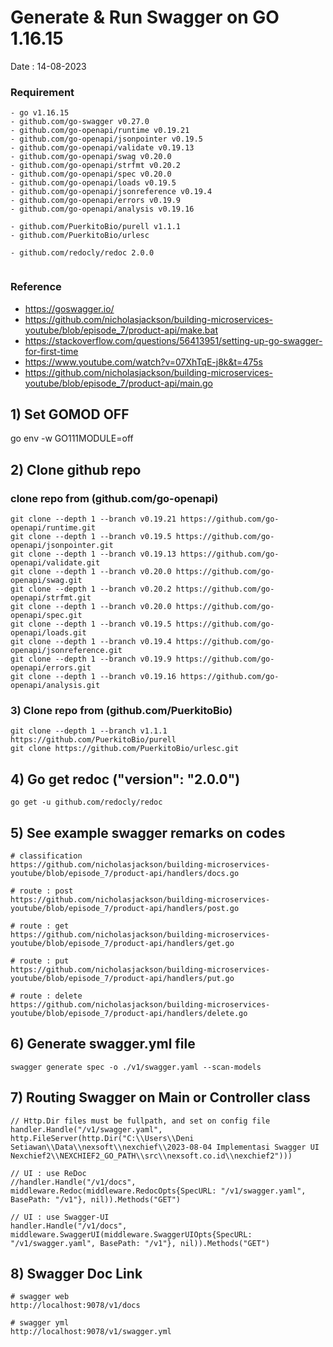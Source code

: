 # Generate & Run Swagger on GO 1.16.15
Date : 14-08-2023

### Requirement
```
- go v1.16.15
- github.com/go-swagger v0.27.0
- github.com/go-openapi/runtime v0.19.21 
- github.com/go-openapi/jsonpointer v0.19.5 
- github.com/go-openapi/validate v0.19.13 
- github.com/go-openapi/swag v0.20.0 
- github.com/go-openapi/strfmt v0.20.2 
- github.com/go-openapi/spec v0.20.0 
- github.com/go-openapi/loads v0.19.5 
- github.com/go-openapi/jsonreference v0.19.4 
- github.com/go-openapi/errors v0.19.9 
- github.com/go-openapi/analysis v0.19.16

- github.com/PuerkitoBio/purell v1.1.1
- github.com/PuerkitoBio/urlesc

- github.com/redocly/redoc 2.0.0
 
```

### Reference
- https://goswagger.io/
- https://github.com/nicholasjackson/building-microservices-youtube/blob/episode_7/product-api/make.bat
- https://stackoverflow.com/questions/56413951/setting-up-go-swagger-for-first-time
- https://www.youtube.com/watch?v=07XhTqE-j8k&t=475s
- https://github.com/nicholasjackson/building-microservices-youtube/blob/episode_7/product-api/main.go


## 1) Set GOMOD OFF
go env -w GO111MODULE=off


## 2) Clone github repo
### clone repo from (github.com/go-openapi)
```
git clone --depth 1 --branch v0.19.21 https://github.com/go-openapi/runtime.git
git clone --depth 1 --branch v0.19.5 https://github.com/go-openapi/jsonpointer.git
git clone --depth 1 --branch v0.19.13 https://github.com/go-openapi/validate.git
git clone --depth 1 --branch v0.20.0 https://github.com/go-openapi/swag.git
git clone --depth 1 --branch v0.20.2 https://github.com/go-openapi/strfmt.git
git clone --depth 1 --branch v0.20.0 https://github.com/go-openapi/spec.git
git clone --depth 1 --branch v0.19.5 https://github.com/go-openapi/loads.git
git clone --depth 1 --branch v0.19.4 https://github.com/go-openapi/jsonreference.git
git clone --depth 1 --branch v0.19.9 https://github.com/go-openapi/errors.git
git clone --depth 1 --branch v0.19.16 https://github.com/go-openapi/analysis.git
```

### 3) Clone repo from (github.com/PuerkitoBio)
```
git clone --depth 1 --branch v1.1.1 https://github.com/PuerkitoBio/purell
git clone https://github.com/PuerkitoBio/urlesc.git
```

## 4) Go get redoc ("version": "2.0.0")
```
go get -u github.com/redocly/redoc
```

## 5) See example swagger remarks on codes
```
# classification
https://github.com/nicholasjackson/building-microservices-youtube/blob/episode_7/product-api/handlers/docs.go

# route : post
https://github.com/nicholasjackson/building-microservices-youtube/blob/episode_7/product-api/handlers/post.go

# route : get
https://github.com/nicholasjackson/building-microservices-youtube/blob/episode_7/product-api/handlers/get.go

# route : put
https://github.com/nicholasjackson/building-microservices-youtube/blob/episode_7/product-api/handlers/put.go

# route : delete
https://github.com/nicholasjackson/building-microservices-youtube/blob/episode_7/product-api/handlers/delete.go
```

## 6) Generate swagger.yml file
```
swagger generate spec -o ./v1/swagger.yaml --scan-models
```

## 7) Routing Swagger on Main or Controller class
```
// Http.Dir files must be fullpath, and set on config file 
handler.Handle("/v1/swagger.yaml", http.FileServer(http.Dir("C:\\Users\\Deni Setiawan\\Data\\nexsoft\\nexchief\\2023-08-04 Implementasi Swagger UI Nexchief2\\NEXCHIEF2_GO_PATH\\src\\nexsoft.co.id\\nexchief2")))

// UI : use ReDoc
//handler.Handle("/v1/docs", middleware.Redoc(middleware.RedocOpts{SpecURL: "/v1/swagger.yaml", BasePath: "/v1"}, nil)).Methods("GET")

// UI : use Swagger-UI
handler.Handle("/v1/docs", middleware.SwaggerUI(middleware.SwaggerUIOpts{SpecURL: "/v1/swagger.yaml", BasePath: "/v1"}, nil)).Methods("GET")
```

## 8) Swagger Doc Link
```
# swagger web
http://localhost:9078/v1/docs

# swagger yml
http://localhost:9078/v1/swagger.yml
```